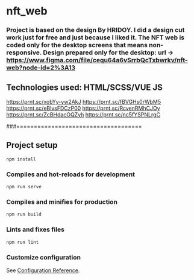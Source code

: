# nft_web

### Project is based on the design By HRIDOY. I did a design cut work just for free and just because I liked it. The NFT web is coded only for the desktop screens that means non-responsive. Design prepared only for the desktop: url -> https://www.figma.com/file/cequ64a6vSrrbQcTxbwrkv/nft-web?node-id=2%3A13

## Technologies used: HTML/SCSS/VUE JS

https://prnt.sc/xobYy-yw2AkJ
https://prnt.sc/fBVGHs0rWbM5
https://prnt.sc/eBlvsFDCzP00
https://prnt.sc/RcvenRMhCJOy
https://prnt.sc/ZcBHdacOQZyh
https://prnt.sc/nc5fYSPNLrgC

###====================================

## Project setup 
```
npm install
```

### Compiles and hot-reloads for development
```
npm run serve
```

### Compiles and minifies for production
```
npm run build
```

### Lints and fixes files
```
npm run lint
```

### Customize configuration
See [Configuration Reference](https://cli.vuejs.org/config/).
